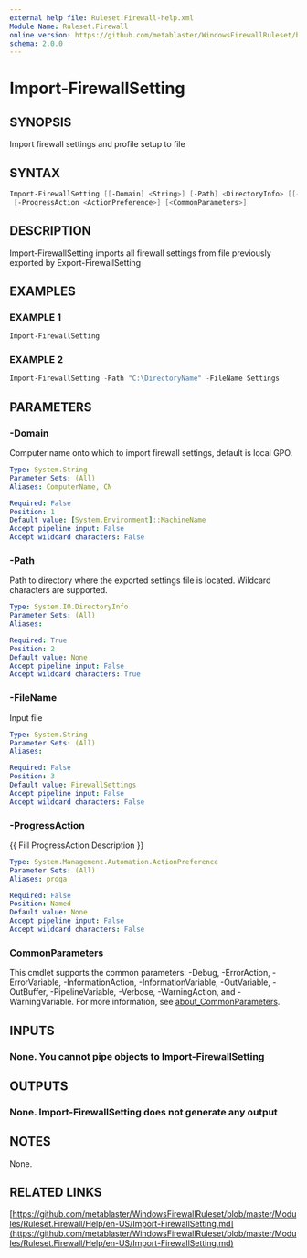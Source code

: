 ```yaml
---
external help file: Ruleset.Firewall-help.xml
Module Name: Ruleset.Firewall
online version: https://github.com/metablaster/WindowsFirewallRuleset/blob/master/Modules/Ruleset.Firewall/Help/en-US/Import-FirewallSetting.md
schema: 2.0.0
---
```


# Import-FirewallSetting

## SYNOPSIS

Import firewall settings and profile setup to file

## SYNTAX

```powershell
Import-FirewallSetting [[-Domain] <String>] [-Path] <DirectoryInfo> [[-FileName] <String>]
 [-ProgressAction <ActionPreference>] [<CommonParameters>]
```

## DESCRIPTION

Import-FirewallSetting imports all firewall settings from file previously exported by
Export-FirewallSetting

## EXAMPLES

### EXAMPLE 1

```powershell
Import-FirewallSetting
```

### EXAMPLE 2

```powershell
Import-FirewallSetting -Path "C:\DirectoryName" -FileName Settings
```

## PARAMETERS

### -Domain

Computer name onto which to import firewall settings, default is local GPO.

```yaml
Type: System.String
Parameter Sets: (All)
Aliases: ComputerName, CN

Required: False
Position: 1
Default value: [System.Environment]::MachineName
Accept pipeline input: False
Accept wildcard characters: False
```

### -Path

Path to directory where the exported settings file is located.
Wildcard characters are supported.

```yaml
Type: System.IO.DirectoryInfo
Parameter Sets: (All)
Aliases:

Required: True
Position: 2
Default value: None
Accept pipeline input: False
Accept wildcard characters: True
```

### -FileName

Input file

```yaml
Type: System.String
Parameter Sets: (All)
Aliases:

Required: False
Position: 3
Default value: FirewallSettings
Accept pipeline input: False
Accept wildcard characters: False
```

### -ProgressAction

{{ Fill ProgressAction Description }}

```yaml
Type: System.Management.Automation.ActionPreference
Parameter Sets: (All)
Aliases: proga

Required: False
Position: Named
Default value: None
Accept pipeline input: False
Accept wildcard characters: False
```

### CommonParameters

This cmdlet supports the common parameters: -Debug, -ErrorAction, -ErrorVariable, -InformationAction, -InformationVariable, -OutVariable, -OutBuffer, -PipelineVariable, -Verbose, -WarningAction, and -WarningVariable. For more information, see [about_CommonParameters](http://go.microsoft.com/fwlink/?LinkID=113216).

## INPUTS

### None. You cannot pipe objects to Import-FirewallSetting

## OUTPUTS

### None. Import-FirewallSetting does not generate any output

## NOTES

None.

## RELATED LINKS

[https://github.com/metablaster/WindowsFirewallRuleset/blob/master/Modules/Ruleset.Firewall/Help/en-US/Import-FirewallSetting.md](https://github.com/metablaster/WindowsFirewallRuleset/blob/master/Modules/Ruleset.Firewall/Help/en-US/Import-FirewallSetting.md)
